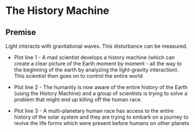 # The History Machine

## Premise

Light interacts with gravitational waves. This disturbance can be measured.

* Plot line 1 - A mad scientist develops a history machine (which can create a clear picture of the Earth moment by moment - all the way to the beginning of the earth by analyzing the light-gravity interaction). This scientist then goes on to control the entire world

* Plot line 2 - The humanity is now aware of the entire history of the Earth (using the History Machine) and a group of scientists is trying to solve a problem that might end up killing off the human race.

* Plot line 3 - A multi-planetary human race has access to the entire history of the solar system and they are trying to embark on a journey to revive the life forms which were present before humans on other planets
